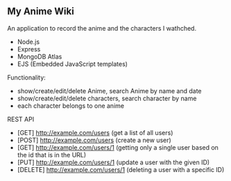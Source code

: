 ## My Anime Wiki 

An application to record the anime and the characters I wathched.

- Node.js
- Express
- MongoDB Atlas
- EJS (Embedded JavaScript templates)

Functionality:
- show/create/edit/delete Anime, search Anime by name and date
- show/create/edit/delete characters, search character by name
- each character belongs to one anime



REST API
- [GET]     http://example.com/users (get a list of all users)
- [POST]    http://example.com/users (create a new user)
- [GET]     http://example.com/users/1 (getting only a single user based on the id that is in the URL)
- [PUT]     http://example.com/users/1 (update a user with the given ID)
- [DELETE]  http://example.com/users/1 (deleting a user with a specific ID)


